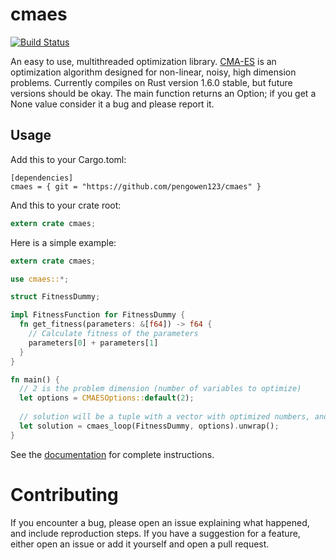 # cmaes
[![Build Status](https://travis-ci.org/pengowen123/cmaes.svg?branch=master)](https://travis-ci.org/pengowen123/cmaes)

An easy to use, multithreaded optimization library.
[CMA-ES](https://en.wikipedia.org/wiki/CMA-ES) is an optimization algorithm designed for non-linear, noisy, high dimension problems. Currently compiles on Rust version 1.6.0 stable, but future versions should be okay. The main function returns an Option; if you get a None value consider it a bug and please report it.

## Usage

Add this to your Cargo.toml:
```
[dependencies]
cmaes = { git = "https://github.com/pengowen123/cmaes" }
```

And this to your crate root:
```rust
extern crate cmaes;
```

Here is a simple example:
```rust
extern crate cmaes;

use cmaes::*;

struct FitnessDummy;

impl FitnessFunction for FitnessDummy {
  fn get_fitness(parameters: &[f64]) -> f64 {
    // Calculate fitness of the parameters
    parameters[0] + parameters[1]
  }
}

fn main() {
  // 2 is the problem dimension (number of variables to optimize)
  let options = CMAESOptions::default(2);
  
  // solution will be a tuple with a vector with optimized numbers, and its fitness value
  let solution = cmaes_loop(FitnessDummy, options).unwrap();
}
```

See the [documentation](http://pengowen123.github.io/cmaes/cmaes/index.html) for complete instructions.

# Contributing

If you encounter a bug, please open an issue explaining what happened, and include reproduction steps. If you have a suggestion for a feature, either open an issue or add it yourself and open a pull request.
